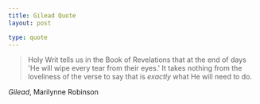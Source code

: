 ```yaml
---
title: Gilead Quote
layout: post

type: quote
---
```


> Holy Writ tells us in the Book of Revelations that at the end of days 'He will wipe every tear from their eyes.' It takes nothing from the loveliness of the verse to say that is *exactly* what He will need to do.

<em>Gilead</em>, Marilynne Robinson
